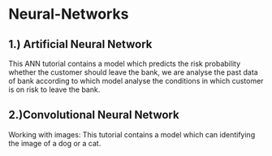 # Neural-Networks 

## 1.) Artificial Neural Network

This ANN tutorial contains a model which predicts the risk probability whether the customer should leave the bank, we are analyse the past data of bank according to which model analyse the conditions in which customer is on risk to leave the bank.

## 2.)Convolutional Neural Network

Working with images: This tutorial contains a model which can identifying the image of a dog or a cat.
